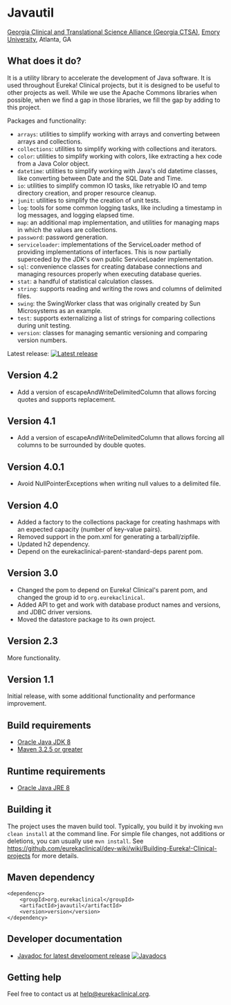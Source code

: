 # Javautil
[Georgia Clinical and Translational Science Alliance (Georgia CTSA)](http://www.georgiactsa.org), [Emory University](http://www.emory.edu), Atlanta, GA

## What does it do?
It is a utility library to accelerate the development of Java software. It is used throughout Eureka! Clinical projects, but it is designed to be useful to other projects as well. While we use the Apache Commons libraries when possible, when we find a gap in those libraries, we fill the gap by adding to this project.

Packages and functionality:
* `arrays`: utilities to simplify working with arrays and converting between arrays and collections.
* `collections`: utilities to simplify working with collections and iterators.
* `color`: utilities to simplify working with colors, like extracting a hex code from a Java Color object.
* `datetime`: utilities to simplify working with Java's old datetime classes, like converting between Date and the SQL Date and Time.
* `io`: utilities to simplify common IO tasks, like retryable IO and temp directory creation, and proper resource cleanup.
* `junit`: utilities to simplify the creation of unit tests.
* `log`: tools for some common logging tasks, like including a timestamp in log messages, and logging elapsed time.
* `map`: an additional map implementation, and utilities for managing maps in which the values are collections.
* `password`: password generation.
* `serviceloader`: implementations of the ServiceLoader method of providing implementations of interfaces. This is now partially superceded by the JDK's own public ServiceLoader implementation.
* `sql`: convenience classes for creating database connections and managing resources properly when executing database queries.
* `stat`: a handful of statistical calculation classes.
* `string`: supports reading and writing the rows and columns of delimited files.
* `swing`: the SwingWorker class that was originally created by Sun Microsystems as an example.
* `test`: supports externalizing a list of strings for comparing collections during unit testing.
* `version`: classes for managing semantic versioning and comparing version numbers.

Latest release: [![Latest release](https://maven-badges.herokuapp.com/maven-central/org.eurekaclinical/javautil/badge.svg)](https://maven-badges.herokuapp.com/maven-central/org.eurekaclinical/javautil)

## Version 4.2
* Add a version of escapeAndWriteDelimitedColumn that allows forcing quotes and
supports replacement.

## Version 4.1
* Add a version of escapeAndWriteDelimitedColumn that allows forcing all
columns to be surrounded by double quotes.

## Version 4.0.1
* Avoid NullPointerExceptions when writing null values to a delimited file.

## Version 4.0
* Added a factory to the collections package for creating hashmaps with an expected capacity (number of key-value pairs).
* Removed support in the pom.xml for generating a tarball/zipfile. 
* Updated h2 dependency.
* Depend on the eurekaclinical-parent-standard-deps parent pom.

## Version 3.0
* Changed the pom to depend on Eureka! Clinical's parent pom, and changed the group id to `org.eurekaclinical`.
* Added API to get and work with database product names and versions, and JDBC driver versions.
* Moved the datastore package to its own project.

## Version 2.3
More functionality.

## Version 1.1
Initial release, with some additional functionality and performance improvement.

## Build requirements
* [Oracle Java JDK 8](http://www.oracle.com/technetwork/java/javase/overview/index.html)
* [Maven 3.2.5 or greater](https://maven.apache.org)

## Runtime requirements
* [Oracle Java JRE 8](http://www.oracle.com/technetwork/java/javase/overview/index.html)

## Building it
The project uses the maven build tool. Typically, you build it by invoking `mvn clean install` at the command line. For simple file changes, not additions or deletions, you can usually use `mvn install`. See https://github.com/eurekaclinical/dev-wiki/wiki/Building-Eureka!-Clinical-projects for more details.

## Maven dependency
```
<dependency>
    <groupId>org.eurekaclinical</groupId>
    <artifactId>javautil</artifactId>
    <version>version</version>
</dependency>
```

## Developer documentation
* [Javadoc for latest development release](http://javadoc.io/doc/org.eurekaclinical/javautil) [![Javadocs](http://javadoc.io/badge/org.eurekaclinical/javautil.svg)](http://javadoc.io/doc/org.eurekaclinical/javautil)

## Getting help
Feel free to contact us at help@eurekaclinical.org.
